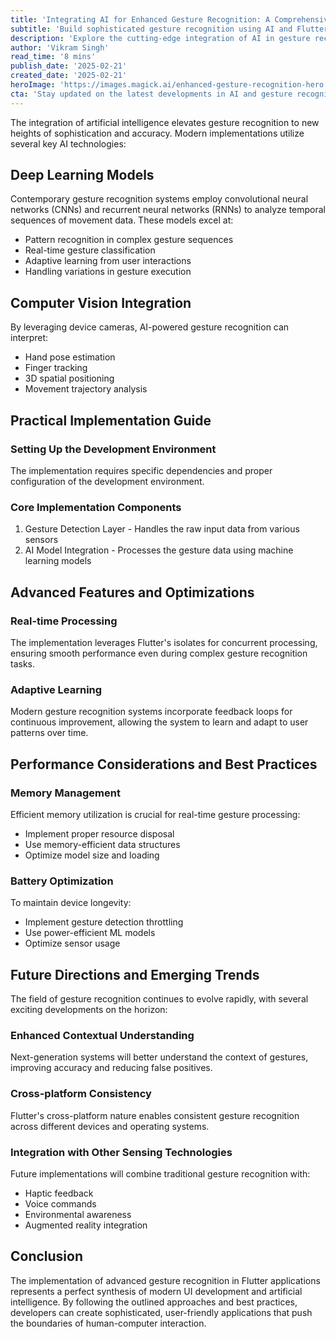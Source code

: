 ```yaml
---
title: 'Integrating AI for Enhanced Gesture Recognition: A Comprehensive Guide'
subtitle: 'Build sophisticated gesture recognition using AI and Flutter'
description: 'Explore the cutting-edge integration of AI in gesture recognition systems, featuring deep learning models, computer vision, and practical implementation guidelines using Flutter. Learn about real-time processing, adaptive learning, and future trends in this comprehensive guide.'
author: 'Vikram Singh'
read_time: '8 mins'
publish_date: '2025-02-21'
created_date: '2025-02-21'
heroImage: 'https://images.magick.ai/enhanced-gesture-recognition-hero.jpg'
cta: 'Stay updated on the latest developments in AI and gesture recognition by following us on LinkedIn. Join our community of innovative developers pushing the boundaries of human-computer interaction!'
---
```


The integration of artificial intelligence elevates gesture recognition to new heights of sophistication and accuracy. Modern implementations utilize several key AI technologies:

## Deep Learning Models
Contemporary gesture recognition systems employ convolutional neural networks (CNNs) and recurrent neural networks (RNNs) to analyze temporal sequences of movement data. These models excel at:
- Pattern recognition in complex gesture sequences
- Real-time gesture classification
- Adaptive learning from user interactions
- Handling variations in gesture execution

## Computer Vision Integration
By leveraging device cameras, AI-powered gesture recognition can interpret:
- Hand pose estimation
- Finger tracking
- 3D spatial positioning
- Movement trajectory analysis

## Practical Implementation Guide

### Setting Up the Development Environment
The implementation requires specific dependencies and proper configuration of the development environment.

### Core Implementation Components
1. Gesture Detection Layer - Handles the raw input data from various sensors
2. AI Model Integration - Processes the gesture data using machine learning models

## Advanced Features and Optimizations

### Real-time Processing
The implementation leverages Flutter's isolates for concurrent processing, ensuring smooth performance even during complex gesture recognition tasks.

### Adaptive Learning
Modern gesture recognition systems incorporate feedback loops for continuous improvement, allowing the system to learn and adapt to user patterns over time.

## Performance Considerations and Best Practices

### Memory Management
Efficient memory utilization is crucial for real-time gesture processing:
- Implement proper resource disposal
- Use memory-efficient data structures
- Optimize model size and loading

### Battery Optimization
To maintain device longevity:
- Implement gesture detection throttling
- Use power-efficient ML models
- Optimize sensor usage

## Future Directions and Emerging Trends

The field of gesture recognition continues to evolve rapidly, with several exciting developments on the horizon:

### Enhanced Contextual Understanding
Next-generation systems will better understand the context of gestures, improving accuracy and reducing false positives.

### Cross-platform Consistency
Flutter's cross-platform nature enables consistent gesture recognition across different devices and operating systems.

### Integration with Other Sensing Technologies
Future implementations will combine traditional gesture recognition with:
- Haptic feedback
- Voice commands
- Environmental awareness
- Augmented reality integration

## Conclusion

The implementation of advanced gesture recognition in Flutter applications represents a perfect synthesis of modern UI development and artificial intelligence. By following the outlined approaches and best practices, developers can create sophisticated, user-friendly applications that push the boundaries of human-computer interaction.